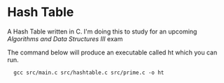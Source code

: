 # Hash Table
A Hash Table written in C. I'm doing this to study for an upcoming _Algorithms and Data Structures III_ exam

The command below will produce an executable called ht which you can run.
```shell
  gcc src/main.c src/hashtable.c src/prime.c -o ht
```
